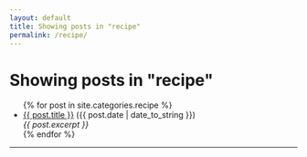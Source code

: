 ```yaml
---
layout: default
title: Showing posts in "recipe"
permalink: /recipe/
---
```


<h1>Showing posts in "recipe"</h1>

<ul>
  {% for post in site.categories.recipe %}
    <li><a href="{{ post.url }}">{{ post.title }}</a> ({{ post.date | date_to_string }})<br>
      <i>{{ post.excerpt }}</i>
    </li>
  {% endfor %}
</ul>
<hr>
